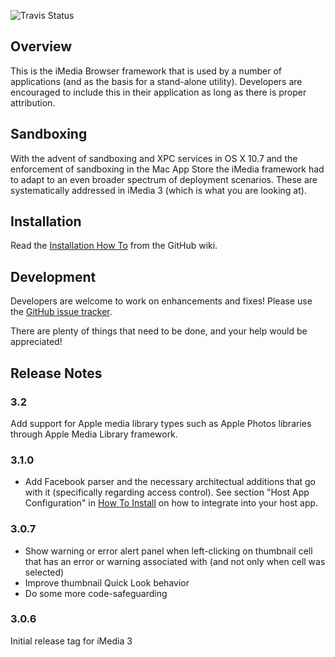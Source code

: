 ![Travis Status](https://travis-ci.org/iMediaSandboxing/iMedia.svg?branch=development)

## Overview
This is the iMedia Browser framework that is used by a number of applications (and as the basis for a stand-alone utility).  Developers are encouraged to include this in their application as long as there is proper attribution.

## Sandboxing
With the advent of sandboxing and XPC services in OS X 10.7 and the enforcement of sandboxing in the Mac App Store the iMedia framework had to adapt to an even broader spectrum of deployment scenarios. These are systematically addressed in iMedia 3 (which is what you are looking at).

## Installation
Read the [Installation How To](https://github.com/iMediaSandboxing/iMedia/wiki/How-To-Install) from the GitHub wiki.

## Development
Developers are welcome to work on enhancements and fixes!  Please use the [GitHub issue tracker](https://github.com/iMediaSandboxing/imedia/issues).

There are plenty of things that need to be done, and your help would be appreciated!

## Release Notes
### 3.2
Add support for Apple media library types such as Apple Photos libraries through Apple Media Library framework.
### 3.1.0
- Add Facebook parser and the necessary architectual additions that go with it (specifically regarding access control). See section "Host App Configuration" in
[How To Install](https://github.com/iMediaSandboxing/iMedia/wiki/How-To-Install) on how to integrate into your host app.
### 3.0.7
- Show warning or error alert panel when left-clicking on thumbnail cell that has an error or warning associated with (and not only when cell was selected)
- Improve thumbnail Quick Look behavior
- Do some more code-safeguarding
### 3.0.6
Initial release tag for iMedia 3